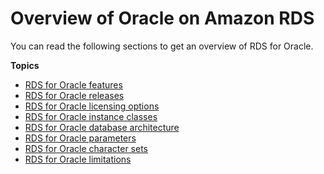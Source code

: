 # Overview of Oracle on Amazon RDS<a name="Oracle.Concepts.overview"></a>

You can read the following sections to get an overview of RDS for Oracle\.

**Topics**
+ [RDS for Oracle features](Oracle.Concepts.FeatureSupport.md)
+ [RDS for Oracle releases](Oracle.Concepts.database-versions.md)
+ [RDS for Oracle licensing options](Oracle.Concepts.Licensing.md)
+ [RDS for Oracle instance classes](Oracle.Concepts.InstanceClasses.md)
+ [RDS for Oracle database architecture](oracle-multi-architecture.md)
+ [RDS for Oracle parameters](Oracle.Concepts.FeatureSupport.Parameters.md)
+ [RDS for Oracle character sets](Appendix.OracleCharacterSets.md)
+ [RDS for Oracle limitations](Oracle.Concepts.limitations.md)